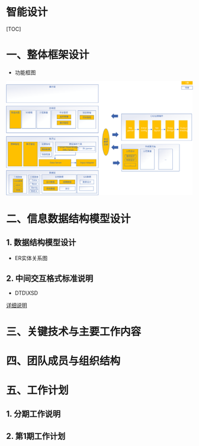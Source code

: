 # 智能设计

[TOC]

# 一、整体框架设计

- 功能框图

![功能框图](./docs/智能设计.svg)





# 二、信息数据结构模型设计

## 1. 数据结构模型设计

- ER实体关系图



## 2. 中间交互格式标准说明

- DTD\XSD



[详细说明](./docs/standards/中间交换文件格式标准.md)



# 三、关键技术与主要工作内容



# 四、团队成员与组织结构



# 五、工作计划

## 1. 分期工作说明



## 2. 第1期工作计划